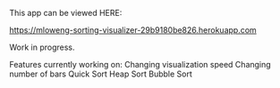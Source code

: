 This app can be viewed HERE:

https://mloweng-sorting-visualizer-29b9180be826.herokuapp.com

Work in progress.

Features currently working on:
Changing visualization speed
Changing number of bars
Quick Sort
Heap Sort
Bubble Sort
